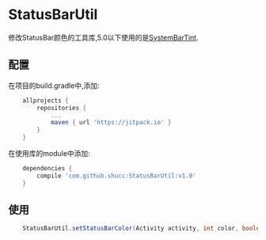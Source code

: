 # StatusBarUtil

修改StatusBar颜色的工具库,5.0以下使用的是[SystemBarTint](https://github.com/jgilfelt/SystemBarTint).

## 配置

在项目的build.gradle中,添加:

```groovy
	allprojects {
		repositories {
			...
			maven { url 'https://jitpack.io' }
		}
	}
```
在使用库的module中添加:
```groovy
	dependencies {
	    compile 'com.github.shucc:StatusBarUtil:v1.0'
	}
```

## 使用

```java
    StatusBarUtil.setStatusBarColor(Activity activity, int color, boolean needSetStatusBarColor);
```